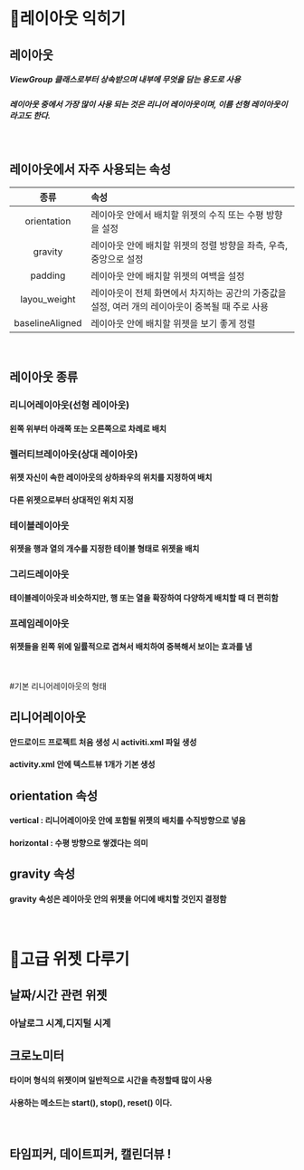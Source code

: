 # 💚레이아웃 익히기

## 레이아웃
##### ViewGroup 클래스로부터 상속받으며 내부에 무엇을 담는 용도로 사용
##### 레이아웃 중에서 가장 많이 사용 되는 것은 리니어 레이아웃이며, 이름 선형 레이아웃이라고도 한다.

<br/>

## 레이아웃에서 자주 사용되는 속성
|종류|속성|
|:---:|:---|
|orientation|레이아웃 안에서 배치할 위젯의 수직 또는 수평 방향을 설정|
|gravity|레이아웃 안에 배치할 위젯의 정렬 방향을 좌측, 우측, 중앙으로 설정|
|padding|레이아웃 안에 배치할 위젯의 여백을 설정|
|layou_weight|레이아웃이 전체 화면에서 차지하는 공간의 가중값을 설정, 여러 개의 레이아웃이 중복될 때 주로 사용|
|baselineAligned|레이아웃 안에 배치할 위젯을 보기 좋게 정렬|

<br/>

## 레이아웃 종류

### 리니어레이아웃(선형 레이아웃)
#### 왼쪽 위부터 아래쪽 또는 오른쪽으로 차례로 배치

### 렐러티브레이아웃(상대 레이아웃)
#### 위젯 자신이 속한 레이아웃의 상하좌우의 위치를 지정하여 배치
#### 다른 위젯으로부터 상대적인 위치 지정

### 테이블레이아웃
#### 위젯을 행과 열의 개수를 지정한 테이블 형태로 위젯을 배치

### 그리드레이아웃
#### 테이블레이아웃과 비슷하지만, 행 또는 열을 확장하여 다양하게 배치할 때 더 편히함

### 프레임레이아웃
#### 위젯들을 왼쪽 위에 일률적으로 겹쳐서 배치하여 중복해서 보이는 효과를 냄

<br/>

#기본 리니어레이아웃의 형태
## 리니어레이아웃
#### 안드로이드 프로젝트 처음 생성 시 activiti.xml 파일 생성
#### activity.xml 안에 텍스트뷰 1개가 기본 생성

## orientation 속성
####  vertical : 리니어레이아웃 안에 포함될 위젯의 배치를 수직방향으로 넣음
####  horizontal : 수평 방향으로 쌓겠다는 의미

## gravity 속성
#### gravity 속성은 레이아웃 안의 위젯을 어디에 배치할 것인지 결정함

<br/>

# 💜고급 위젯 다루기

## 날짜/시간 관련 위젯
### 아날로그 시계,디지털 시계
## 크로노미터
#### 타이머 형식의 위젯이며 일반적으로 시간을 측정할때 많이 사용
#### 사용하는 메소드는 start(), stop(), reset() 이다.

<br/>

## 타임피커, 데이트피커, 캘린더뷰 !
